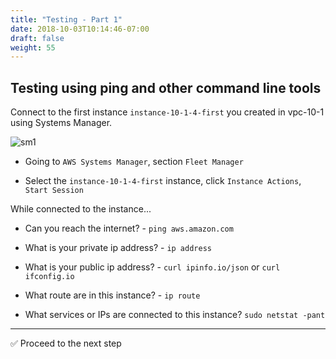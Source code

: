 ```yaml
---
title: "Testing - Part 1"
date: 2018-10-03T10:14:46-07:00
draft: false
weight: 55
---
```


## Testing using ping and other command line tools

Connect to the first instance `instance-10-1-4-first` you created in vpc-10-1 using Systems Manager.

![sm1](/images/andyt/syst-man1.png)

* Going to `AWS Systems Manager`, section `Fleet Manager`

* Select the `instance-10-1-4-first` instance, click `Instance Actions`, `Start Session`
  

While connected to the instance...

* Can you reach the internet? - `ping aws.amazon.com`

* What is your private ip address? -  `ip address`

* What is your public ip address? - `curl ipinfo.io/json` or `curl ifconfig.io`

* What route are in this instance? -  `ip route`

* What services or IPs are connected to this instance? `sudo netstat -pant`


---

:white_check_mark: Proceed to the next step

